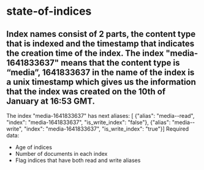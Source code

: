 # state-of-indices

## Index names consist of 2 parts, the content type that is indexed and the timestamp that indicates the creation time of the index. The index "media-1641833637" means that the content type is “media”, 1641833637 in the name of the index is a unix timestamp which gives us the information that the index was created on the 10th of January at 16:53 GMT.
The index "media-1641833637" has next aliases:
[ {"alias": "media--read", "index": "media-1641833637", "is_write_index": "false"},
{"alias": "media--write", "index": "media-1641833637", "is_write_index": "true"}]
Required data:
- Age of indices
- Number of documents in each index
- Flag indices that have both read and write aliases